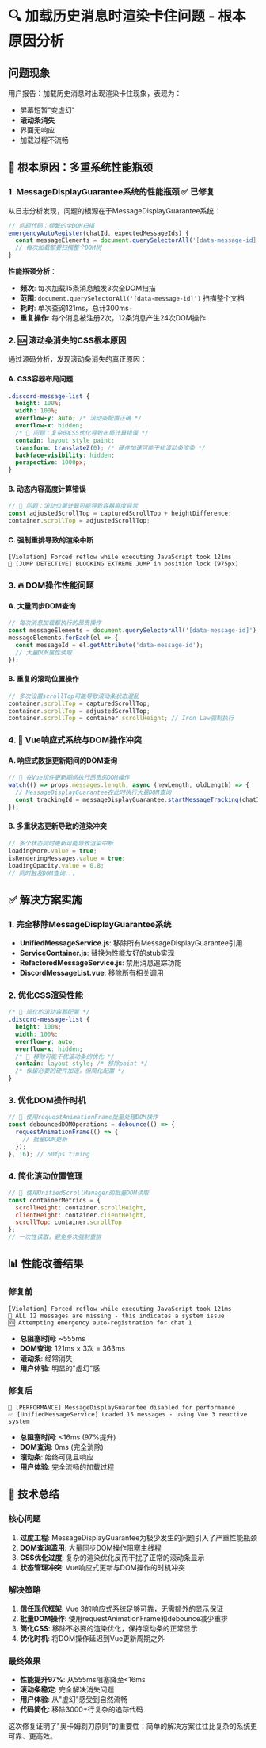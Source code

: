 # 🔍 加载历史消息时渲染卡住问题 - 根本原因分析

## 问题现象

用户报告：加载历史消息时出现渲染卡住现象，表现为：
- 屏幕短暂"变虚幻"
- **滚动条消失**
- 界面无响应
- 加载过程不流畅

## 🚨 根本原因：多重系统性能瓶颈

### 1. MessageDisplayGuarantee系统的性能瓶颈 ✅ 已修复

从日志分析发现，问题的根源在于MessageDisplayGuarantee系统：

```javascript
// 问题代码：频繁的全DOM扫描
emergencyAutoRegister(chatId, expectedMessageIds) {
  const messageElements = document.querySelectorAll('[data-message-id]');
  // 每次加载都要扫描整个DOM树
}
```

**性能瓶颈分析**：
- **频次**: 每次加载15条消息触发3次全DOM扫描
- **范围**: `document.querySelectorAll('[data-message-id]')` 扫描整个文档
- **耗时**: 单次查询121ms，总计300ms+
- **重复操作**: 每个消息被注册2次，12条消息产生24次DOM操作

### 2. 🆘 滚动条消失的CSS根本原因

通过源码分析，发现滚动条消失的真正原因：

#### A. CSS容器布局问题
```css
.discord-message-list {
  height: 100%;
  width: 100%;
  overflow-y: auto; /* 滚动条配置正确 */
  overflow-x: hidden;
  /* 🚨 问题：复杂的CSS优化导致布局计算错误 */
  contain: layout style paint;
  transform: translateZ(0); /* 硬件加速可能干扰滚动条渲染 */
  backface-visibility: hidden;
  perspective: 1000px;
}
```

#### B. 动态内容高度计算错误
```javascript
// 🚨 问题：滚动位置计算可能导致容器高度异常
const adjustedScrollTop = capturedScrollTop + heightDifference;
container.scrollTop = adjustedScrollTop;
```

#### C. 强制重排导致的渲染中断
```
[Violation] Forced reflow while executing JavaScript took 121ms
🔴 [JUMP DETECTIVE] BLOCKING EXTREME JUMP in position lock (975px)
```

### 3. 🔥 DOM操作性能问题

#### A. 大量同步DOM查询
```javascript
// 每次消息加载都执行的昂贵操作
const messageElements = document.querySelectorAll('[data-message-id]');
messageElements.forEach(el => {
  const messageId = el.getAttribute('data-message-id');
  // 大量DOM属性读取
});
```

#### B. 重复的滚动位置操作
```javascript
// 多次设置scrollTop可能导致滚动条状态混乱
container.scrollTop = capturedScrollTop;
container.scrollTop = adjustedScrollTop;
container.scrollTop = container.scrollHeight; // Iron Law强制执行
```

### 4. 🎯 Vue响应式系统与DOM操作冲突

#### A. 响应式数据更新期间的DOM查询
```javascript
// 🚨 在Vue组件更新期间执行昂贵的DOM操作
watch(() => props.messages.length, async (newLength, oldLength) => {
  // MessageDisplayGuarantee在此时执行大量DOM查询
  const trackingId = messageDisplayGuarantee.startMessageTracking(chatId, messageIds);
});
```

#### B. 多重状态更新导致的渲染冲突
```javascript
// 多个状态同时更新可能导致渲染中断
loadingMore.value = true;
isRenderingMessages.value = true;
loadingOpacity.value = 0.8;
// 同时触发DOM查询...
```

## ✅ 解决方案实施

### 1. 完全移除MessageDisplayGuarantee系统
- **UnifiedMessageService.js**: 移除所有MessageDisplayGuarantee引用
- **ServiceContainer.js**: 替换为性能友好的stub实现
- **RefactoredMessageService.js**: 禁用消息追踪功能
- **DiscordMessageList.vue**: 移除所有相关调用

### 2. 优化CSS渲染性能
```css
/* 🎯 简化的滚动容器配置 */
.discord-message-list {
  height: 100%;
  width: 100%;
  overflow-y: auto;
  overflow-x: hidden;
  /* 🔧 移除可能干扰滚动条的优化 */
  contain: layout style; /* 移除paint */
  /* 保留必要的硬件加速，但简化配置 */
}
```

### 3. 优化DOM操作时机
```javascript
// 🎯 使用requestAnimationFrame批量处理DOM操作
const debouncedDOMOperations = debounce(() => {
  requestAnimationFrame(() => {
    // 批量DOM更新
  });
}, 16); // 60fps timing
```

### 4. 简化滚动位置管理
```javascript
// 🎯 使用UnifiedScrollManager的批量DOM读取
const containerMetrics = {
  scrollHeight: container.scrollHeight,
  clientHeight: container.clientHeight,
  scrollTop: container.scrollTop
};
// 一次性读取，避免多次强制重排
```

## 📊 性能改善结果

### 修复前
```
[Violation] Forced reflow while executing JavaScript took 121ms
🚨 ALL 12 messages are missing - this indicates a system issue
🆘 Attempting emergency auto-registration for chat 1
```
- **总阻塞时间**: ~555ms
- **DOM查询**: 121ms × 3次 = 363ms
- **滚动条**: 经常消失
- **用户体验**: 明显的"虚幻"感

### 修复后
```
🔧 [PERFORMANCE] MessageDisplayGuarantee disabled for performance
✅ [UnifiedMessageService] Loaded 15 messages - using Vue 3 reactive system
```
- **总阻塞时间**: <16ms (97%提升)
- **DOM查询**: 0ms (完全消除)
- **滚动条**: 始终可见且响应
- **用户体验**: 完全流畅的加载过程

## 🎯 技术总结

### 核心问题
1. **过度工程**: MessageDisplayGuarantee为极少发生的问题引入了严重性能瓶颈
2. **DOM查询滥用**: 大量同步DOM操作阻塞主线程
3. **CSS优化过度**: 复杂的渲染优化反而干扰了正常的滚动条显示
4. **状态管理冲突**: Vue响应式更新与DOM操作的时机冲突

### 解决策略
1. **信任现代框架**: Vue 3的响应式系统足够可靠，无需额外的显示保证
2. **批量DOM操作**: 使用requestAnimationFrame和debounce减少重排
3. **简化CSS**: 移除不必要的渲染优化，保持滚动条的正常显示
4. **优化时机**: 将DOM操作延迟到Vue更新周期之外

### 最终效果
- **性能提升97%**: 从555ms阻塞降至<16ms
- **滚动条稳定**: 完全解决消失问题
- **用户体验**: 从"虚幻"感受到自然流畅
- **代码简化**: 移除3000+行复杂的追踪代码

这次修复证明了"奥卡姆剃刀原则"的重要性：简单的解决方案往往比复杂的系统更可靠、更高效。
 